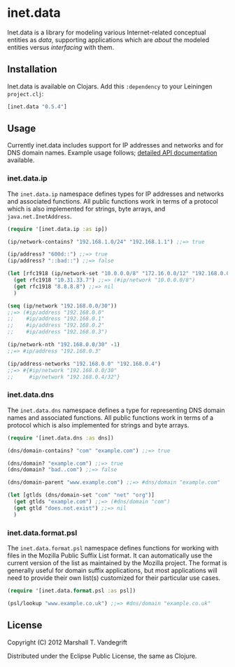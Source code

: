 # inet.data

Inet.data is a library for modeling various Internet-related conceptual
entities as *data*, supporting applications which are *about* the modeled
entities versus *interfacing* with them.

## Installation

Inet.data is available on Clojars.  Add this `:dependency` to your Leiningen
`project.clj`:

```clj
[inet.data "0.5.4"]
```

## Usage

Currently inet.data includes support for IP addresses and networks and for DNS
domain names.  Example usage follows; [detailed API
documentation](http://damballa.github.com/inet.data/) available.

### inet.data.ip

The `inet.data.ip` namespace defines types for IP addresses and networks and
associated functions.  All public functions work in terms of a protocol which
is also implemented for strings, byte arrays, and `java.net.InetAddress`.

```clj
(require '[inet.data.ip :as ip])

(ip/network-contains? "192.168.1.0/24" "192.168.1.1") ;;=> true

(ip/address? "600d::") ;;=> true
(ip/address? "::bad::") ;;=> false

(let [rfc1918 (ip/network-set "10.0.0.0/8" "172.16.0.0/12" "192.168.0.0/16")]
  (get rfc1918 "10.31.33.7") ;;=> (#ip/network "10.0.0.0/8")
  (get rfc1918 "8.8.8.8") ;;=> nil
  )

(seq (ip/network "192.168.0.0/30"))
;;=> (#ip/address "192.168.0.0"
;;    #ip/address "192.168.0.1"
;;    #ip/address "192.168.0.2"
;;    #ip/address "192.168.0.3")

(ip/network-nth "192.168.0.0/30" -1)
;;=> #ip/address "192.168.0.3"

(ip/address-networks "192.168.0.0" "192.168.0.4")
;;=> #{#ip/network "192.168.0.0/30"
;;     #ip/network "192.168.0.4/32"}
```

### inet.data.dns

The `inet.data.dns` namespace defines a type for representing DNS domain names
and associated functions.  All public functions work in terms of a protocol
which is also implemented for strings and byte arrays.

```clj
(require '[inet.data.dns :as dns])

(dns/domain-contains? "com" "example.com") ;;=> true

(dns/domain? "example.com") ;;=> true
(dns/domain? "bad..com") ;;=> false

(dns/domain-parent "www.example.com") ;;=> #dns/domain "example.com"

(let [gtlds (dns/domain-set "com" "net" "org")]
  (get gtlds "example.com") ;;=> (#dns/domain "com")
  (get gtld "does.not.exist") ;;=> nil
  )
```

### inet.data.format.psl

The `inet.data.format.psl` namespace defines functions for working with files
in the Mozilla Public Suffix List format.  It can automatically use the current
version of the list as maintained by the Mozilla project.  The format is
generally useful for domain suffix applications, but most applications will
need to provide their own list(s) customized for their particular use cases.

```clj
(require '[inet.data.format.psl :as psl])

(psl/lookup "www.example.co.uk") ;;=> #dns/domain "example.co.uk"
```

## License

Copyright (C) 2012 Marshall T. Vandegrift

Distributed under the Eclipse Public License, the same as Clojure.
